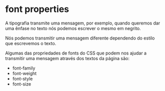 # font properties

A tipografia transmite uma mensagem, por exemplo, quando queremos dar uma ênfase no texto nós podemos escrever o mesmo em negrito.

Nós podemos transmitir uma mensagem diferente dependendo do estilo que escrevemos o texto.

Algumas das propriedades de fonts do CSS que podem nos ajudar a transmitir uma mensagem através dos textos da página são:

- font-family
- font-weight
- font-style
- font-size